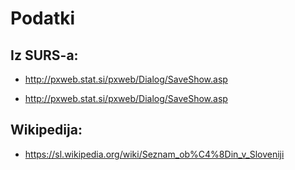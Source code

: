 # Podatki

## Iz SURS-a:

* http://pxweb.stat.si/pxweb/Dialog/SaveShow.asp

* http://pxweb.stat.si/pxweb/Dialog/SaveShow.asp

## Wikipedija:

* https://sl.wikipedia.org/wiki/Seznam_ob%C4%8Din_v_Sloveniji
